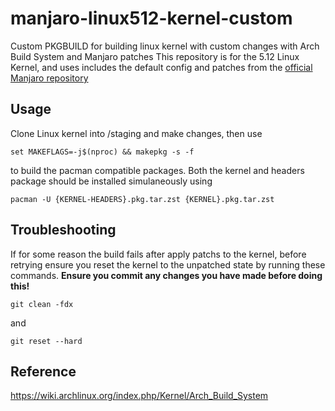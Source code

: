 # manjaro-linux512-kernel-custom
Custom PKGBUILD for building linux kernel with custom changes with Arch Build System and Manjaro patches
This repository is for the 5.12 Linux Kernel, and uses includes the default config and patches from the [official Manjaro repository](https://gitlab.manjaro.org/packages/core/linux512/-/tree/master)

## Usage
Clone Linux kernel into /staging and make changes, then use

```set MAKEFLAGS=-j$(nproc) && makepkg -s -f```

to build the pacman compatible packages. Both the kernel and headers package should be installed simulaneously using

```pacman -U {KERNEL-HEADERS}.pkg.tar.zst {KERNEL}.pkg.tar.zst ```

## Troubleshooting
If for some reason the build fails after apply patchs to the kernel, before retrying ensure you reset the kernel to the unpatched state by running these commands. **Ensure you commit any changes you have made before doing this!**

```git clean -fdx``` 

and

```git reset --hard```

## Reference
https://wiki.archlinux.org/index.php/Kernel/Arch_Build_System
